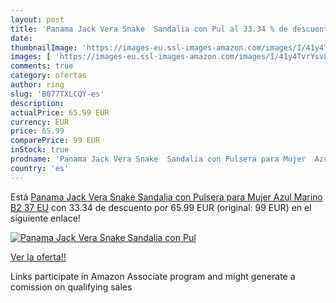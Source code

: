```yaml
---
layout: post
title: 'Panama Jack Vera Snake  Sandalia con Pul al 33.34 % de descuento'
date: 
thumbnailImage: 'https://images-eu.ssl-images-amazon.com/images/I/41y4TvrYsvL._SL200_.jpg'
images: [ 'https://images-eu.ssl-images-amazon.com/images/I/41y4TvrYsvL._SL200_.jpg' ]
comments: true
category: ofertas
author: ring
slug: 'B077TXLCQY-es'
description:
actualPrice: 65.99 EUR
currency: EUR
price: 65.99
comparePrice: 99 EUR
inStock: true
prodname: 'Panama Jack Vera Snake  Sandalia con Pulsera para Mujer  Azul  Marino B2   37 EU'
country: 'es'
---
```


Está [Panama Jack Vera Snake  Sandalia con Pulsera para Mujer  Azul  Marino B2   37 EU](https://www.amazon.es/dp/B077TXLCQY/?tag=tolees-21) con 33.34 de descuento por 65.99 EUR (original: 99 EUR) en el siguiente enlace!

[![Panama Jack Vera Snake  Sandalia con Pul](https://images-eu.ssl-images-amazon.com/images/I/41y4TvrYsvL._SL200_.jpg)](https://www.amazon.es/dp/B077TXLCQY/?tag=tolees-21)

[Ver la oferta!!](https://www.amazon.es/dp/B077TXLCQY/?tag=tolees-21)

Links participate in Amazon Associate program and might generate a comission on qualifying sales


